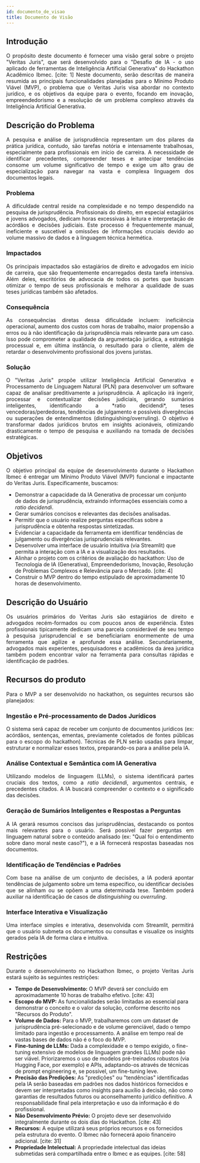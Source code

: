 ```yaml
---
id: documento_de_visao
title: Documento de Visão
---
```


## Introdução

<p align = "justify">
O propósito deste documento é fornecer uma visão geral sobre o projeto "Veritas Juris", que será desenvolvido para o "Desafio de IA - o uso aplicado de ferramentas de Inteligência Artificial Generativa" do Hackathon Acadêmico Ibmec. [cite: 1] Neste documento, serão descritas de maneira resumida as principais funcionalidades planejadas para o Mínimo Produto Viável (MVP), o problema que o Veritas Juris visa abordar no contexto jurídico, e os objetivos da equipe para o evento, focando em inovação, empreendedorismo e a resolução de um problema complexo através da Inteligência Artificial Generativa.
</p>

## Descrição do Problema

<p align = "justify">
A pesquisa e análise de jurisprudência representam um dos pilares da prática jurídica, contudo, são tarefas notória e intensamente trabalhosas, especialmente para profissionais em início de carreira. A necessidade de identificar precedentes, compreender teses e antecipar tendências consome um volume significativo de tempo e exige um alto grau de especialização para navegar na vasta e complexa linguagem dos documentos legais.
</p>

### Problema

<p align = "justify">
A dificuldade central reside na complexidade e no tempo despendido na pesquisa de jurisprudência. Profissionais do direito, em especial estagiários e jovens advogados, dedicam horas excessivas à leitura e interpretação de acórdãos e decisões judiciais. Este processo é frequentemente manual, ineficiente e suscetível a omissões de informações cruciais devido ao volume massivo de dados e à linguagem técnica hermética.
</p>

### Impactados

<p align = "justify">
Os principais impactados são estagiários de direito e advogados em início de carreira, que são frequentemente encarregados desta tarefa intensiva. Além deles, escritórios de advocacia de todos os portes que buscam otimizar o tempo de seus profissionais e melhorar a qualidade de suas teses jurídicas também são afetados.
</p>

### Consequência

<p align = "justify">
As consequências diretas dessa dificuldade incluem: ineficiência operacional, aumento dos custos com horas de trabalho, maior propensão a erros ou à não identificação da jurisprudência mais relevante para um caso. Isso pode comprometer a qualidade da argumentação jurídica, a estratégia processual e, em última instância, o resultado para o cliente, além de retardar o desenvolvimento profissional dos jovens juristas.
</p>

### Solução

<p align = "justify">
O "Veritas Juris" propõe utilizar Inteligência Artificial Generativa e Processamento de Linguagem Natural (PLN) para desenvolver um software capaz de analisar preditivamente a jurisprudência. A aplicação irá ingerir, processar e contextualizar decisões judiciais, gerando sumários inteligentes, identificando a *ratio decidendi*, teses vencedoras/perdedoras, tendências de julgamento e possíveis divergências ou superações de entendimentos (distinguishing/overruling). O objetivo é transformar dados jurídicos brutos em insights acionáveis, otimizando drasticamente o tempo de pesquisa e auxiliando na tomada de decisões estratégicas.
</p>

## Objetivos

<p align = "justify">
O objetivo principal da equipe de desenvolvimento durante o Hackathon Ibmec é entregar um Mínimo Produto Viável (MVP) funcional e impactante do Veritas Juris. Especificamente, buscamos:
</p>
<ul>
    <li>Demonstrar a capacidade da IA Generativa de processar um conjunto de dados de jurisprudência, extraindo informações essenciais como a <i>ratio decidendi</i>.</li>
    <li>Gerar sumários concisos e relevantes das decisões analisadas.</li>
    <li>Permitir que o usuário realize perguntas específicas sobre a jurisprudência e obtenha respostas sintetizadas.</li>
    <li>Evidenciar a capacidade da ferramenta em identificar tendências de julgamento ou divergências jurisprudenciais relevantes.</li>
    <li>Desenvolver uma interface de usuário intuitiva (via Streamlit) que permita a interação com a IA e a visualização dos resultados.</li>
    <li>Alinhar o projeto com os critérios de avaliação do hackathon: Uso de Tecnologia de IA (Generativa), Empreendedorismo, Inovação, Resolução de Problemas Complexos e Relevância para o Mercado. [cite: 4]</li>
    <li>Construir o MVP dentro do tempo estipulado de aproximadamente 10 horas de desenvolvimento.</li>
</ul>

## Descrição do Usuário

<p align = "justify">
Os usuários primários do Veritas Juris são estagiários de direito e advogados recém-formados ou com poucos anos de experiência. Estes profissionais tipicamente dedicam uma parcela considerável de seu tempo à pesquisa jurisprudencial e se beneficiariam enormemente de uma ferramenta que agilize e aprofunde essa análise. Secundariamente, advogados mais experientes, pesquisadores e acadêmicos da área jurídica também podem encontrar valor na ferramenta para consultas rápidas e identificação de padrões.
</p>

## Recursos do produto

<p align = "justify">
Para o MVP a ser desenvolvido no hackathon, os seguintes recursos são planejados:
</p>

### Ingestão e Pré-processamento de Dados Jurídicos
<p align = "justify">
O sistema será capaz de receber um conjunto de documentos jurídicos (ex: acórdãos, sentenças, ementas, previamente coletados de fontes públicas para o escopo do hackathon). Técnicas de PLN serão usadas para limpar, estruturar e normalizar esses textos, preparando-os para a análise pela IA.
</p>

### Análise Contextual e Semântica com IA Generativa
<p align = "justify">
Utilizando modelos de linguagem (LLMs), o sistema identificará partes cruciais dos textos, como a <i>ratio decidendi</i>, argumentos centrais, e precedentes citados. A IA buscará compreender o contexto e o significado das decisões.
</p>

### Geração de Sumários Inteligentes e Respostas a Perguntas
<p align = "justify">
A IA gerará resumos concisos das jurisprudências, destacando os pontos mais relevantes para o usuário. Será possível fazer perguntas em linguagem natural sobre o conteúdo analisado (ex: "Qual foi o entendimento sobre dano moral neste caso?"), e a IA fornecerá respostas baseadas nos documentos.
</p>

### Identificação de Tendências e Padrões
<p align = "justify">
Com base na análise de um conjunto de decisões, a IA poderá apontar tendências de julgamento sobre um tema específico, ou identificar decisões que se alinham ou se opõem a uma determinada tese. Também poderá auxiliar na identificação de casos de <i>distinguishing</i> ou <i>overruling</i>.
</p>

### Interface Interativa e Visualização
<p align = "justify">
Uma interface simples e interativa, desenvolvida com Streamlit, permitirá que o usuário submeta os documentos ou consultas e visualize os insights gerados pela IA de forma clara e intuitiva.
</p>

## Restrições

<p align = "justify">
Durante o desenvolvimento no Hackathon Ibmec, o projeto Veritas Juris estará sujeito às seguintes restrições:
</p>
<ul>
    <li><b>Tempo de Desenvolvimento:</b> O MVP deverá ser concluído em aproximadamente 10 horas de trabalho efetivo. [cite: 43]</li>
    <li><b>Escopo do MVP:</b> As funcionalidades serão limitadas ao essencial para demonstrar o conceito e o valor da solução, conforme descrito nos "Recursos do Produto".</li>
    <li><b>Volume de Dados:</b> Para o MVP, trabalharemos com um dataset de jurisprudência pré-selecionado e de volume gerenciável, dado o tempo limitado para ingestão e processamento. A análise em tempo real de vastas bases de dados não é o foco do MVP.</li>
    <li><b>Fine-tuning de LLMs:</b> Dada a complexidade e o tempo exigido, o fine-tuning extensivo de modelos de linguagem grandes (LLMs) pode não ser viável. Priorizaremos o uso de modelos pré-treinados robustos (via Hugging Face, por exemplo) e APIs, adaptando-os através de técnicas de prompt engineering e, se possível, um fine-tuning leve.</li>
    <li><b>Precisão das Predições:</b> As "predições" ou "tendências" identificadas pela IA serão baseadas em padrões nos dados históricos fornecidos e devem ser interpretadas como insights para auxílio à decisão, não como garantias de resultados futuros ou aconselhamento jurídico definitivo. A responsabilidade final pela interpretação e uso da informação é do profissional.</li>
    <li><b>Não Desenvolvimento Prévio:</b> O projeto deve ser desenvolvido integralmente durante os dois dias do Hackathon. [cite: 43]</li>
    <li><b>Recursos:</b> A equipe utilizará seus próprios recursos e os fornecidos pela estrutura do evento. O Ibmec não fornecerá apoio financeiro adicional. [cite: 31]</li>
    <li><b>Propriedade Intelectual:</b> A propriedade intelectual das ideias submetidas será compartilhada entre o Ibmec e as equipes. [cite: 58]</li>
</ul>